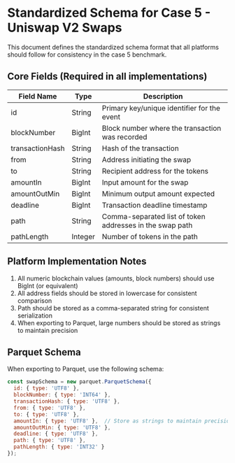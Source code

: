 # Standardized Schema for Case 5 - Uniswap V2 Swaps

This document defines the standardized schema format that all platforms should follow for consistency in the case 5 benchmark.

## Core Fields (Required in all implementations)

| Field Name | Type | Description |
|------------|------|-------------|
| id | String | Primary key/unique identifier for the event |
| blockNumber | BigInt | Block number where the transaction was recorded |
| transactionHash | String | Hash of the transaction |
| from | String | Address initiating the swap |
| to | String | Recipient address for the tokens |
| amountIn | BigInt | Input amount for the swap |
| amountOutMin | BigInt | Minimum output amount expected |
| deadline | BigInt | Transaction deadline timestamp |
| path | String | Comma-separated list of token addresses in the swap path |
| pathLength | Integer | Number of tokens in the path |

## Platform Implementation Notes

1. All numeric blockchain values (amounts, block numbers) should use BigInt (or equivalent)
2. All address fields should be stored in lowercase for consistent comparison
3. Path should be stored as a comma-separated string for consistent serialization
4. When exporting to Parquet, large numbers should be stored as strings to maintain precision

## Parquet Schema

When exporting to Parquet, use the following schema:

```javascript
const swapSchema = new parquet.ParquetSchema({
  id: { type: 'UTF8' },
  blockNumber: { type: 'INT64' },
  transactionHash: { type: 'UTF8' },
  from: { type: 'UTF8' },
  to: { type: 'UTF8' },
  amountIn: { type: 'UTF8' },  // Store as strings to maintain precision
  amountOutMin: { type: 'UTF8' },
  deadline: { type: 'UTF8' },
  path: { type: 'UTF8' },
  pathLength: { type: 'INT32' }
});
``` 
